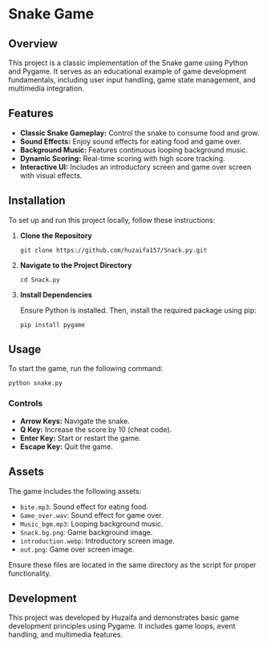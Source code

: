 <h1>Snake Game</h1>

<h2>Overview</h2>
<p>
    This project is a classic implementation of the Snake game using Python and Pygame. It serves as an educational example of game development fundamentals, including user input handling, game state management, and multimedia integration.
</p>

<h2>Features</h2>
<ul>
    <li><strong>Classic Snake Gameplay:</strong> Control the snake to consume food and grow.</li>
    <li><strong>Sound Effects:</strong> Enjoy sound effects for eating food and game over.</li>
    <li><strong>Background Music:</strong> Features continuous looping background music.</li>
    <li><strong>Dynamic Scoring:</strong> Real-time scoring with high score tracking.</li>
    <li><strong>Interactive UI:</strong> Includes an introductory screen and game over screen with visual effects.</li>
</ul>

<h2>Installation</h2>
<p>To set up and run this project locally, follow these instructions:</p>
<ol>
    <li><strong>Clone the Repository</strong>
        <pre><code>git clone https://github.com/huzaifa157/Snack.py.git</code></pre>
    </li>
    <li><strong>Navigate to the Project Directory</strong>
        <pre><code>cd Snack.py</code></pre>
    </li>
    <li><strong>Install Dependencies</strong>
        <p>Ensure Python is installed. Then, install the required package using pip:</p>
        <pre><code>pip install pygame</code></pre>
    </li>
</ol>

<h2>Usage</h2>
<p>To start the game, run the following command:</p>
<pre><code>python snake.py</code></pre>

<h3>Controls</h3>
<ul>
    <li><strong>Arrow Keys:</strong> Navigate the snake.</li>
    <li><strong>Q Key:</strong> Increase the score by 10 (cheat code).</li>
    <li><strong>Enter Key:</strong> Start or restart the game.</li>
    <li><strong>Escape Key:</strong> Quit the game.</li>
</ul>

<h2>Assets</h2>
<p>The game includes the following assets:</p>
<ul>
    <li><code>bite.mp3</code>: Sound effect for eating food.</li>
    <li><code>Game_over.wav</code>: Sound effect for game over.</li>
    <li><code>Music_bgm.mp3</code>: Looping background music.</li>
    <li><code>Snack.bg.png</code>: Game background image.</li>
    <li><code>introduction.webp</code>: Introductory screen image.</li>
    <li><code>out.png</code>: Game over screen image.</li>
</ul>
<p>Ensure these files are located in the same directory as the script for proper functionality.</p>

<h2>Development</h2>
<p>This project was developed by Huzaifa and demonstrates basic game development principles using Pygame. It includes game loops, event handling, and multimedia features.</p>

